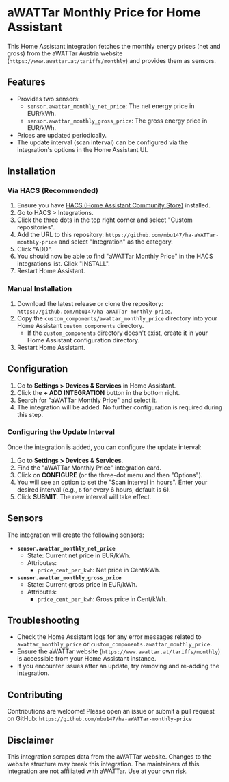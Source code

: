 # aWATTar Monthly Price for Home Assistant

This Home Assistant integration fetches the monthly energy prices (net and gross) from the aWATTar Austria website (`https://www.awattar.at/tariffs/monthly`) and provides them as sensors.

## Features

*   Provides two sensors:
    *   `sensor.awattar_monthly_net_price`: The net energy price in EUR/kWh.
    *   `sensor.awattar_monthly_gross_price`: The gross energy price in EUR/kWh.
*   Prices are updated periodically.
*   The update interval (scan interval) can be configured via the integration's options in the Home Assistant UI.

## Installation

### Via HACS (Recommended)

1.  Ensure you have [HACS (Home Assistant Community Store)](https://hacs.xyz/) installed.
2.  Go to HACS > Integrations.
3.  Click the three dots in the top right corner and select "Custom repositories".
4.  Add the URL to this repository: `https://github.com/mbu147/ha-aWATTar-monthly-price` and select "Integration" as the category.
5.  Click "ADD".
6.  You should now be able to find "aWATTar Monthly Price" in the HACS integrations list. Click "INSTALL".
7.  Restart Home Assistant.

### Manual Installation

1.  Download the latest release or clone the repository: `https://github.com/mbu147/ha-aWATTar-monthly-price`.
2.  Copy the `custom_components/awattar_monthly_price` directory into your Home Assistant `custom_components` directory.
    *   If the `custom_components` directory doesn't exist, create it in your Home Assistant configuration directory.
3.  Restart Home Assistant.

## Configuration

1.  Go to **Settings > Devices & Services** in Home Assistant.
2.  Click the **+ ADD INTEGRATION** button in the bottom right.
3.  Search for "aWATTar Monthly Price" and select it.
4.  The integration will be added. No further configuration is required during this step.

### Configuring the Update Interval

Once the integration is added, you can configure the update interval:

1.  Go to **Settings > Devices & Services**.
2.  Find the "aWATTar Monthly Price" integration card.
3.  Click on **CONFIGURE** (or the three-dot menu and then "Options").
4.  You will see an option to set the "Scan interval in hours". Enter your desired interval (e.g., `6` for every 6 hours, default is 6).
5.  Click **SUBMIT**. The new interval will take effect.

## Sensors

The integration will create the following sensors:

*   **`sensor.awattar_monthly_net_price`**
    *   State: Current net price in EUR/kWh.
    *   Attributes:
        *   `price_cent_per_kwh`: Net price in Cent/kWh.
*   **`sensor.awattar_monthly_gross_price`**
    *   State: Current gross price in EUR/kWh.
    *   Attributes:
        *   `price_cent_per_kwh`: Gross price in Cent/kWh.

## Troubleshooting

*   Check the Home Assistant logs for any error messages related to `awattar_monthly_price` or `custom_components.awattar_monthly_price`.
*   Ensure the aWATTar website (`https://www.awattar.at/tariffs/monthly`) is accessible from your Home Assistant instance.
*   If you encounter issues after an update, try removing and re-adding the integration.

## Contributing

Contributions are welcome! Please open an issue or submit a pull request on GitHub: `https://github.com/mbu147/ha-aWATTar-monthly-price`

## Disclaimer

This integration scrapes data from the aWATTar website. Changes to the website structure may break this integration. The maintainers of this integration are not affiliated with aWATTar. Use at your own risk.